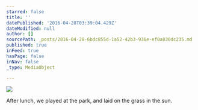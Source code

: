```yaml
---
starred: false
title: ''
datePublished: '2016-04-28T03:39:04.429Z'
dateModified: null
author: []
sourcePath: _posts/2016-04-28-6bdc855d-1a52-42b3-936e-ef0a830dc235.md
published: true
inFeed: true
hasPage: false
inNav: false
_type: MediaObject

---
```

![](https://the-grid-user-content.s3-us-west-2.amazonaws.com/32128e2c-4857-4c30-bd68-055cad68a613.jpg)

After lunch, we played at the park, and laid on the grass in the sun.